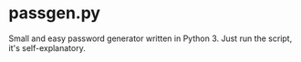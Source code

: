 passgen.py
==========

Small and easy password generator written in Python 3.
Just run the script, it's self-explanatory.
